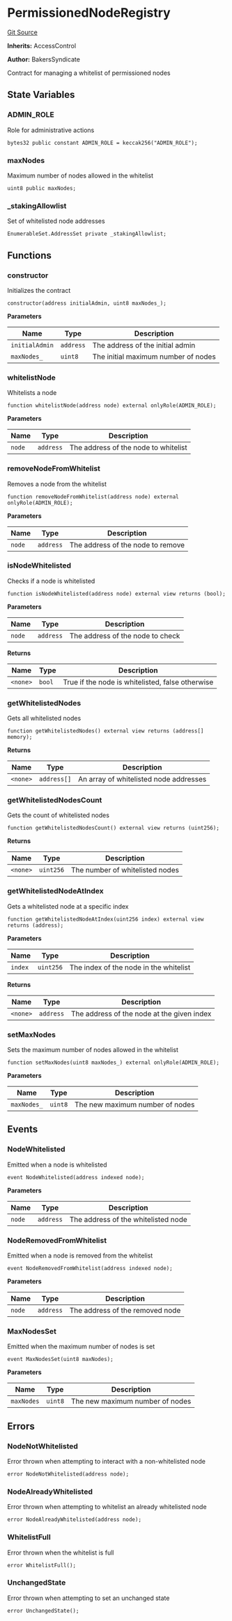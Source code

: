 # PermissionedNodeRegistry
[Git Source](https://github.com/WalletConnect/contracts/blob/67de895b15d7488b46908a69f0cb045943c5c770/src/PermissionedNodeRegistry.sol)

**Inherits:**
AccessControl

**Author:**
BakersSyndicate

Contract for managing a whitelist of permissioned nodes


## State Variables
### ADMIN_ROLE
Role for administrative actions


```solidity
bytes32 public constant ADMIN_ROLE = keccak256("ADMIN_ROLE");
```


### maxNodes
Maximum number of nodes allowed in the whitelist


```solidity
uint8 public maxNodes;
```


### _stakingAllowlist
Set of whitelisted node addresses


```solidity
EnumerableSet.AddressSet private _stakingAllowlist;
```


## Functions
### constructor

Initializes the contract


```solidity
constructor(address initialAdmin, uint8 maxNodes_);
```
**Parameters**

|Name|Type|Description|
|----|----|-----------|
|`initialAdmin`|`address`|The address of the initial admin|
|`maxNodes_`|`uint8`|The initial maximum number of nodes|


### whitelistNode

Whitelists a node


```solidity
function whitelistNode(address node) external onlyRole(ADMIN_ROLE);
```
**Parameters**

|Name|Type|Description|
|----|----|-----------|
|`node`|`address`|The address of the node to whitelist|


### removeNodeFromWhitelist

Removes a node from the whitelist


```solidity
function removeNodeFromWhitelist(address node) external onlyRole(ADMIN_ROLE);
```
**Parameters**

|Name|Type|Description|
|----|----|-----------|
|`node`|`address`|The address of the node to remove|


### isNodeWhitelisted

Checks if a node is whitelisted


```solidity
function isNodeWhitelisted(address node) external view returns (bool);
```
**Parameters**

|Name|Type|Description|
|----|----|-----------|
|`node`|`address`|The address of the node to check|

**Returns**

|Name|Type|Description|
|----|----|-----------|
|`<none>`|`bool`|True if the node is whitelisted, false otherwise|


### getWhitelistedNodes

Gets all whitelisted nodes


```solidity
function getWhitelistedNodes() external view returns (address[] memory);
```
**Returns**

|Name|Type|Description|
|----|----|-----------|
|`<none>`|`address[]`|An array of whitelisted node addresses|


### getWhitelistedNodesCount

Gets the count of whitelisted nodes


```solidity
function getWhitelistedNodesCount() external view returns (uint256);
```
**Returns**

|Name|Type|Description|
|----|----|-----------|
|`<none>`|`uint256`|The number of whitelisted nodes|


### getWhitelistedNodeAtIndex

Gets a whitelisted node at a specific index


```solidity
function getWhitelistedNodeAtIndex(uint256 index) external view returns (address);
```
**Parameters**

|Name|Type|Description|
|----|----|-----------|
|`index`|`uint256`|The index of the node in the whitelist|

**Returns**

|Name|Type|Description|
|----|----|-----------|
|`<none>`|`address`|The address of the node at the given index|


### setMaxNodes

Sets the maximum number of nodes allowed in the whitelist


```solidity
function setMaxNodes(uint8 maxNodes_) external onlyRole(ADMIN_ROLE);
```
**Parameters**

|Name|Type|Description|
|----|----|-----------|
|`maxNodes_`|`uint8`|The new maximum number of nodes|


## Events
### NodeWhitelisted
Emitted when a node is whitelisted


```solidity
event NodeWhitelisted(address indexed node);
```

**Parameters**

|Name|Type|Description|
|----|----|-----------|
|`node`|`address`|The address of the whitelisted node|

### NodeRemovedFromWhitelist
Emitted when a node is removed from the whitelist


```solidity
event NodeRemovedFromWhitelist(address indexed node);
```

**Parameters**

|Name|Type|Description|
|----|----|-----------|
|`node`|`address`|The address of the removed node|

### MaxNodesSet
Emitted when the maximum number of nodes is set


```solidity
event MaxNodesSet(uint8 maxNodes);
```

**Parameters**

|Name|Type|Description|
|----|----|-----------|
|`maxNodes`|`uint8`|The new maximum number of nodes|

## Errors
### NodeNotWhitelisted
Error thrown when attempting to interact with a non-whitelisted node


```solidity
error NodeNotWhitelisted(address node);
```

### NodeAlreadyWhitelisted
Error thrown when attempting to whitelist an already whitelisted node


```solidity
error NodeAlreadyWhitelisted(address node);
```

### WhitelistFull
Error thrown when the whitelist is full


```solidity
error WhitelistFull();
```

### UnchangedState
Error thrown when attempting to set an unchanged state


```solidity
error UnchangedState();
```

